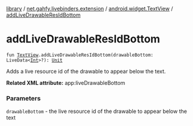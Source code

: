 [library](../../index.md) / [net.gahfy.livebinders.extension](../index.md) / [android.widget.TextView](index.md) / [addLiveDrawableResIdBottom](./add-live-drawable-res-id-bottom.md)

# addLiveDrawableResIdBottom

`fun `[`TextView`](https://developer.android.com/reference/android/widget/TextView.html)`.addLiveDrawableResIdBottom(drawableBottom: LiveData<`[`Int`](https://kotlinlang.org/api/latest/jvm/stdlib/kotlin/-int/index.html)`>?): `[`Unit`](https://kotlinlang.org/api/latest/jvm/stdlib/kotlin/-unit/index.html)

Adds a live resource id of the drawable to appear below the text.

**Related XML attribute:** app:liveDrawableBottom

### Parameters

`drawableBottom` - the live resource id of the drawable to appear below the text